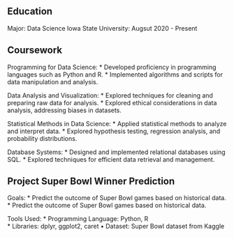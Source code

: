 ## Education 
Major: Data Science 
Iowa State University: Augsut 2020 - Present 

## Coursework 
  Programming for Data Science: 
    * Developed proficiency in programming languages such as Python and R. 
    * Implemented algorithms and scripts for data manipulation and analysis. 
    
  Data Analysis and Visualization: 
    * Explored techniques for cleaning and preparing raw data for analysis. 
    * Explored ethical considerations in data analysis, addressing biases in datasets.  
  
  Statistical Methods in Data  Science: 
    * Applied statistical methods to analyze and interpret data. 
    * Explored hypothesis testing, regression analysis, and probability distributions. 
  
  Database Systems: 
    * Designed and implemented relational databases using SQL. 
    * Explored techniques for efficient data retrieval and management. 
    
## Project Super Bowl Winner Prediction 
  Goals: 
    * Predict the outcome of Super Bowl games based on historical data. 
    * Predict the outcome of Super Bowl games based on historical data. 
  
  Tools Used: 
    * Programming Language: Python, R  
    * Libraries: dplyr, ggplot2, caret • Dataset: Super Bowl dataset from Kaggle
